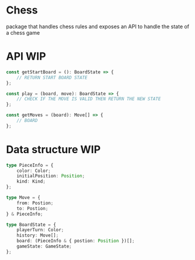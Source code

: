 # Chess

package that handles chess rules and exposes an API to handle the state of a chess game

# API WIP

```ts
const getStartBoard = (): BoardState => {
    // RETURN START BOARD STATE
};

const play = (board, move): BoardState => {
    // CHECK IF THE MOVE IS VALID THEN RETURN THE NEW STATE
};

const getMoves = (board): Move[] => {
    // BOARD
};
```

# Data structure WIP

```ts
type PieceInfo = {
    color: Color;
    initialPosition: Position;
    kind: Kind;
};

type Move = {
    from: Postion;
    to: Postion;
} & PieceInfo;

type BoardState = {
    playerTurn: Color;
    history: Move[];
    board: (PieceInfo & { postion: Position })[];
    gameState: GameState;
};
```

